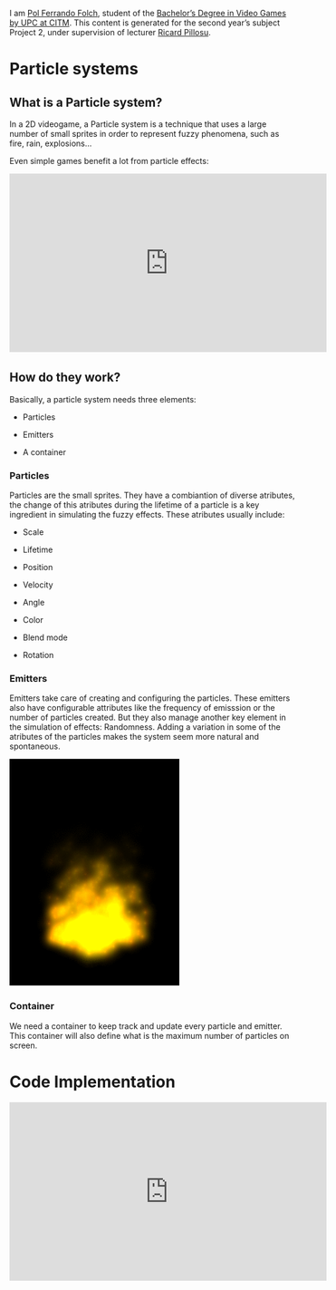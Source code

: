 
I am [Pol Ferrando Folch](https://www.linkedin.com/in/pol-ferrando-ab8170b9/), student of the [Bachelor’s Degree in 
Video Games by UPC at CITM](https://www.citm.upc.edu/ing/estudis/graus-videojocs/). This content is generated for the second year’s 
subject Project 2, under supervision of lecturer [Ricard Pillosu](https://es.linkedin.com/in/ricardpillosu).

# Particle systems

## What is a Particle system?

In a 2D videogame, a Particle system is a technique that uses a large number of small sprites in order to represent fuzzy phenomena, such as fire, rain, explosions...

Even simple games benefit a lot from particle effects:


<iframe width="560" height="315" src="https://www.youtube.com/embed/m_kPN9QeHXs?rel=0" frameborder="0" allow="autoplay; encrypted-media" allowfullscreen></iframe>


## How do they work?

Basically, a particle system needs three elements:

- Particles

- Emitters

- A container

### Particles

Particles are the small sprites. They have a combiantion of diverse atributes, the change of this atributes during the lifetime of a particle is a key ingredient in simulating the fuzzy effects. These atributes usually include:

- Scale

- Lifetime

- Position

- Velocity

- Angle

- Color

- Blend mode

- Rotation


### Emitters

Emitters take care of creating and configuring the particles. These emitters also have configurable attributes like the frequency of emisssion or the number of particles created. But they also manage another key element in the simulation of effects: Randomness. Adding a variation in some of the atributes of the particles makes the system seem more natural and spontaneous.

![](https://raw.githubusercontent.com/polferrando98/Particle-system/master/docs/Blender3D_LoopingParticleFire.gif)


### Container

We need a container to keep track and update every particle and emitter. This container will also define what is the maximum number of particles on screen.

# Code Implementation

<iframe width="560" height="315" src="https://www.youtube.com/embed/m_kPN9QeHXs?rel=0" frameborder="0" allow="autoplay; encrypted-media" allowfullscreen></iframe>